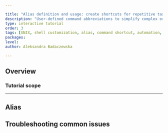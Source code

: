 ```yaml
---

title: "Alias definition and usage: create shortcuts for repetitive tasks"
description: "User-defined command abbreviations to simplify complex or frequently used operations."
type: interactive tutorial
order: 3
tags: [UNIX, shell customization, alias, command shortcut, automation, bashrc]
packages: 
level:
author: Aleksandra Badaczewska

---
```


## Overview


### Tutorial scope


----

## Alias


## **Troubleshooting common issues**


